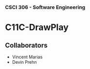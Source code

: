 ### CSCI 306 - Software Engineering
# C11C-DrawPlay

## Collaborators
- Vincent Marias
- Devin Prehn